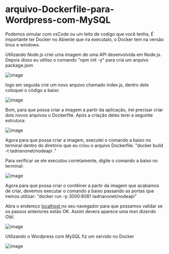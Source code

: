 # arquivo-Dockerfile-para-Wordpress-com-MySQL

Podemos simular com vsCode ou um leito de codigo que você tenha, É importante ter Docker no Abiente que ira executalo, o Docker tem na versão linux e windows.

Utilizando Node.js criei uma imagem de uma API desenvolvida em Node.js.
Depois disso  eu utiliso o comando "npm init -y" para cria um arquivo package.json

![image](https://user-images.githubusercontent.com/88870830/168206952-510f2444-b19b-4867-92a6-93c73c8d328a.png)


logo em seguida crie um novo arquivo chamado index.js, dentro dele coloquei o código a baixo

![image](https://user-images.githubusercontent.com/88870830/168207284-5fee117a-c122-4c5d-a31b-0bab7c5c8bfa.png)

Bom, para que possa criar a imagem a partir da aplicação, irei  precisar criar dois novos arquivos o Dockerfile. Após a criação deles terei a seguinte estrutura:

![image](https://user-images.githubusercontent.com/88870830/168207869-2f57d551-f993-4964-99b2-120e7b226e13.png)

Agora para que possa criar a imagem, executei o comando a baixo no terminal dentro do diretório que eu criou o arquivo Dockerfile.
"docker build -t tadrianonet/nodeapi ."

Para verificar se ele executou corretamente, digite o comando a baixo no terminal:

![image](https://user-images.githubusercontent.com/88870830/168208577-3365a6fe-0329-4a69-ab73-57e99fb99971.png)

Agora para que possa criar o contêiner a partir da imagem que acabamos de criar, devemos executar o comando a baixo passando as portas que iremos utilizar:
"docker run -p 3000:8081 tadrianonet/nodeapi"

Abra o endereço <a target="_blank" href="http:127.0.0.1:30000"> localhost </a> no seu navegador para que possamos validar se os passos anteriores estão OK.
Assim devera aparece uma msn dizendo Olá!.

![image](https://user-images.githubusercontent.com/88870830/168209080-5562108e-3b9d-4b7d-af72-986a11f6aebe.png)

Utilizando o Wordpress com MySQL fiz um servido no Docker

![image](https://user-images.githubusercontent.com/88870830/168209229-9a5d9539-aabf-4e13-8e3f-4f3f442b19c5.png)

